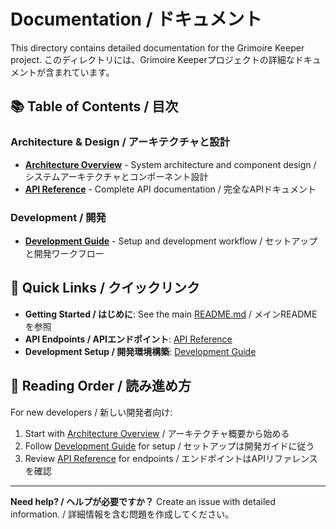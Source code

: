 # Documentation / ドキュメント

This directory contains detailed documentation for the Grimoire Keeper project.
このディレクトリには、Grimoire Keeperプロジェクトの詳細なドキュメントが含まれています。

## 📚 Table of Contents / 目次

### Architecture & Design / アーキテクチャと設計
- [**Architecture Overview**](architecture.md) - System architecture and component design / システムアーキテクチャとコンポーネント設計
- [**API Reference**](api-reference.md) - Complete API documentation / 完全なAPIドキュメント

### Development / 開発
- [**Development Guide**](development.md) - Setup and development workflow / セットアップと開発ワークフロー

## 🚀 Quick Links / クイックリンク

- **Getting Started / はじめに**: See the main [README.md](../README.md) / メインREADMEを参照
- **API Endpoints / APIエンドポイント**: [API Reference](api-reference.md)
- **Development Setup / 開発環境構築**: [Development Guide](development.md)

## 📖 Reading Order / 読み進め方

For new developers / 新しい開発者向け:
1. Start with [Architecture Overview](architecture.md) / アーキテクチャ概要から始める
2. Follow [Development Guide](development.md) for setup / セットアップは開発ガイドに従う
3. Review [API Reference](api-reference.md) for endpoints / エンドポイントはAPIリファレンスを確認

---

**Need help? / ヘルプが必要ですか？** Create an issue with detailed information. / 詳細情報を含む問題を作成してください。